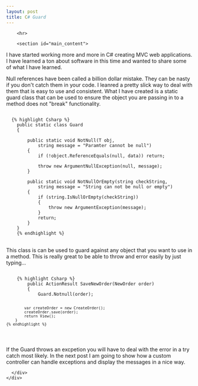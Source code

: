 ```yaml
---
layout: post
title: C# Guard
---
```

 
<html>
  <head>
    <meta charset='utf-8'>
    <meta http-equiv="X-UA-Compatible" content="chrome=1">
    <link href='https://fonts.googleapis.com/css?family=Chivo:900' rel='stylesheet' type='text/css'>
    <!--[if lt IE 9]>
    <script src="//html5shiv.googlecode.com/svn/trunk/html5.js"></script>
    <![endif]-->
    <title>Brentgaither.GitHub.io by brentgaither</title>
  </head>

  <body>
    <div id="container">
      <div class="inner">

        <hr>

        <section id="main_content">

<p>I have started working more and more in C# creating MVC web applications. I have learned a ton about software in this time and wanted to share some of what I have learned. </p>

<p>Null references have been called a billion dollar mistake. They can be nasty if you don't catch them in your code. I leanred a pretty slick way to deal with them that is easy to use and consistent. What I have created is a  static guard class that can be used to ensure the object you are passing in to a method does not "break" functionality.</p>

<pre class="prettyprint"><code class="language-Csharp">
  {% highlight Csharp %}
    public static class Guard
    {

        public static void NotNull<T>(T obj, 
            string message = "Paramter cannot be null")
        {
            if (!object.ReferenceEquals(null, data)) return;

            throw new ArgumentNullException(null, message);
        }

        public static void NotNullOrEmpty(string checkString, 
            string message = "String can not be null or empty")
        {
            if (string.IsNullOrEmpty(checkString))
            {
                throw new ArgumentException(message);
            }
            return;
        }
    }
    {% endhighlight %}
</code> </pre>
  <p> This class is can be used to guard against any object that you want to use in a method. This is really great to be able to throw and error easily by just typing...  </p>
  <pre class="prettyprint"><code class="language-Csharp">
    {% highlight Csharp %}
        public ActionResult SaveNewOrder(NewOrder order)
        {
            Guard.Notnull(order);

            var createOrder = new CreateOrder();
            createOrder.save(order);
            return View();
        }
    {% endhighlight %}
</code></pre>
<P> If the Guard throws an excpetion you will have to deal with the error in a try catch most likely. In the next post I am going to show how a custom controller can handle exceptions and display the messages in a nice way.</p>
    </section>

      </div>
    </div>
  </body>
</html>
